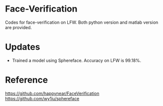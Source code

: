 # Face-Verification
Codes for face-verification on LFW. Both python version and matlab version are provided.

# Updates
- Trained a model using Sphereface. Accuracy on LFW is 99.18%.

# Reference
https://github.com/happynear/FaceVerification
https://github.com/wy1iu/sphereface
